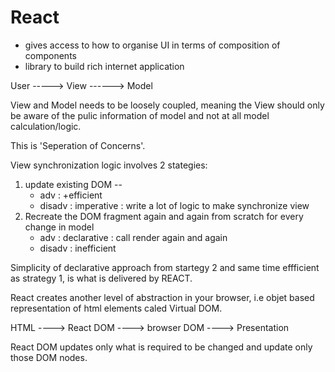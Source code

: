 # React
  - gives access to how to organise UI in terms of composition of components
  - library to build rich internet application


User ----->   View ------> Model

View and Model needs to be loosely coupled, meaning the View should only be aware of the pulic information of model and not at all model calculation/logic.

This is 'Seperation of Concerns'.
 
 View synchronization logic involves 2 stategies:
 1. update existing DOM  -- 
      - adv : +efficient
      - disadv : imperative : write a lot of logic to make synchronize view
 2. Recreate the DOM fragment again and again from scratch for every change in model
      - adv : declarative : call render again and again 
      - disadv : inefficient
      
 
 Simplicity of declarative approach from startegy 2 and same time effficient as strategy 1, is what is delivered by REACT.
 
 React creates another level of abstraction in your browser, i.e objet based representation of html elements caled Virtual DOM.
 
 HTML ----> React DOM ----> browser DOM ----> Presentation
 
 React DOM updates only what is required to be changed and update only those DOM nodes.
      
 
